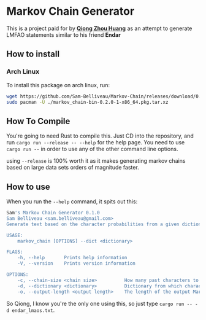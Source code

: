 # Markov Chain Generator

This is a project paid for by [**Qiong Zhou Huang**](www.mit.edu) as an attempt to generate LMFAO statements similar to his friend **Endar**

## How to install

### Arch Linux
To install this package on arch linux, run:
```sh
wget https://github.com/Sam-Belliveau/Markov-Chain/releases/download/0.2.0/markov_chain-bin-0.2.0-1-x86_64.pkg.tar.xz
sudo pacman -U ./markov_chain-bin-0.2.0-1-x86_64.pkg.tar.xz
```

## How To Compile

You're going to need Rust to compile this. Just CD into the repository, and run `cargo run --release -- --help` for the help page. You need to use `cargo run --` in order to use any of the other command line options.

using `--release` is 100% worth it as it makes generating markov chains based on large data sets orders of magnitude faster.

## How to use

When you run the `--help` command, it spits out this:

```bash
Sam's Markov Chain Generator 0.1.0
Sam Belliveau <sam.belliveau@gmail.com>
Generate text based on the character probabilities from a given dictionary.

USAGE:
    markov_chain [OPTIONS] --dict <dictionary>

FLAGS:
    -h, --help       Prints help information
    -V, --version    Prints version information

OPTIONS:
    -c, --chain-size <chain size>          How many past characters to consider when building probabilites [default: 2]
    -d, --dictionary <dictionary>          Dictionary from which character probabilities are built from
    -o, --output-length <output length>    The length of the output Markov Chain [default: 1000]
```

So Qiong, I know you're the only one using this, so just type `cargo run -- -d endar_lmaos.txt`.
